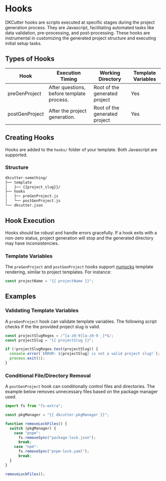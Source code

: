 # Hooks

DKCutter hooks are scripts executed at specific stages during the project generation process. They are Javascript, facilitating automated tasks like data validation, pre-processing, and post-processing. These hooks are instrumental in customizing the generated project structure and executing initial setup tasks.

## Types of Hooks

| Hook           | Execution Timing                          | Working Directory             | Template Variables |
| -------------- | ----------------------------------------- | ----------------------------- | ------------------ |
| preGenProject  | After questions, before template process. | Root of the generated project | Yes                |
| postGenProject | After the project generation.             | Root of the generated project | Yes                |

## Creating Hooks

Hooks are added to the `hooks/` folder of your template. Both Javascript are supported.

### Structure

```bash
dkcutter-something/
├── template
│   ├── {{project_slug}}/
├── hooks
│   ├── preGenProject.js
│   └── postGenProject.js
└── dkcutter.json
```

## Hook Execution

Hooks should be robust and handle errors gracefully. If a hook exits with a non-zero status, project generation will stop and the generated directory may have inconsistencies.

### Template Variables

The `preGenProject` and `postGenProject` hooks support [nunjucks](https://github.com/mozilla/nunjucks) template rendering, similar to project templates. For instance:

```js
const projectName = "{{ projectName }}";
```

## Examples

### Validating Template Variables

A `preGenProject` hook can validate template variables. The following script checks if the the provided project slug is valid.

```js
const projectSlugRegex = /^[a-z0-9][a-z0-9-_]*$/;
const projectSlug = "{{ projectSlug }}";

if (!projectSlugRegex.test(projectSlug)) {
  console.error(`ERROR: ${projectSlug} is not a valid project slug!`);
  process.exit(1);
}
```

### Conditional File/Directory Removal

A `postGenProject` hook can conditionally control files and directories. The example below removes unnecessary files based on the package manager used.

```js
import fs from "fs-extra";

const pkgManager = "{{ dkcutter.pkgManager }}";

function removeLockFiles() {
  switch (pkgManager) {
    case "pnpm":
      fs.removeSync("package-lock.json");
      break;
    case "npm":
      fs.removeSync("pnpm-lock.yaml");
      break;
  }
}

removeLockFiles();
```
